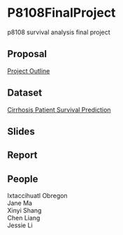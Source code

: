 # P8108FinalProject
p8108 survival analysis final project

## Proposal 
[Project Outline](https://docs.google.com/document/d/19DEoGDfuQ9TUcLcLJD3oKvCatLZAoCWgjLnVa67t56A/edit?usp=sharing)

## Dataset

[Cirrhosis Patient Survival Prediction](https://archive.ics.uci.edu/dataset/878/cirrhosis+patient+survival+prediction+dataset-1)

## Slides

## Report

## People
Ixtaccihuatl Obregon \
Jane Ma \
Xinyi Shang \
Chen Liang \
Jessie Li
